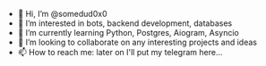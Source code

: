 - 👋 Hi, I’m @somedud0x0
- 👀 I’m interested in bots, backend development, databases
- 🌱 I’m currently learning Python, Postgres, Aiogram, Asyncio
- 💞️ I’m looking to collaborate on any interesting projects and ideas
- 📫 How to reach me: later on I'll put my telegram here... 

<!---
somedud0x0/somedud0x0 is a ✨ special ✨ repository because its `README.md` (this file) appears on your GitHub profile.
You can click the Preview link to take a look at your changes.
--->
